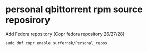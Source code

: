 # personal qbittorrent rpm source reposirory

Add Fedora repository (Copr fedora repository 26/27/28):
```
sudo dnf copr enable surfernsk/Personal_repos
```
